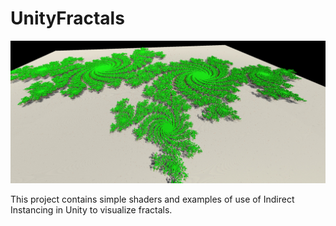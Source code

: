 # UnityFractals

![Julia Set Visualization using Indirect Instancing](JuliaSetIndirectInstancing.jpg)

This project contains simple shaders and examples of use of Indirect Instancing in Unity to visualize fractals.
